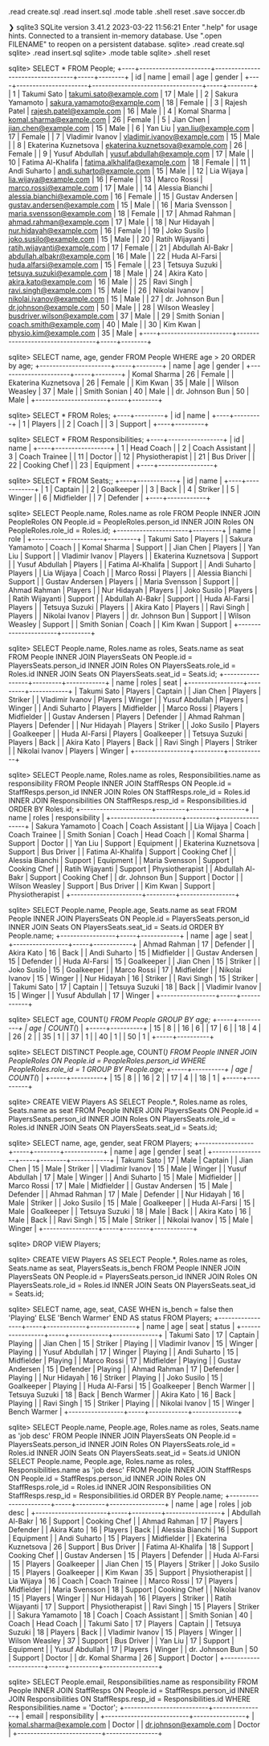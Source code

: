 .read create.sql
.read insert.sql
.mode table
.shell reset
.save soccer.db



❯ sqlite3
SQLite version 3.41.2 2023-03-22 11:56:21
Enter ".help" for usage hints.
Connected to a transient in-memory database.
Use ".open FILENAME" to reopen on a persistent database.
sqlite> .read create.sql
sqlite> .read insert.sql
sqlite> .mode table
sqlite> .shell reset

sqlite> SELECT * FROM People;
+----+----------------------+----------------------------------+-----+--------+
| id |         name         |              email               | age | gender |
+----+----------------------+----------------------------------+-----+--------+
| 1  | Takumi Sato          | takumi.sato@example.com          | 17  | Male   |
| 2  | Sakura Yamamoto      | sakura.yamamoto@example.com      | 18  | Female |
| 3  | Rajesh Patel         | rajesh.patel@example.com         | 16  | Male   |
| 4  | Komal Sharma         | komal.sharma@example.com         | 26  | Female |
| 5  | Jian Chen            | jian.chen@example.com            | 15  | Male   |
| 6  | Yan Liu              | yan.liu@example.com              | 17  | Female |
| 7  | Vladimir Ivanov      | vladimir.ivanov@example.com      | 15  | Male   |
| 8  | Ekaterina Kuznetsova | ekaterina.kuznetsova@example.com | 26  | Female |
| 9  | Yusuf Abdullah       | yusuf.abdullah@example.com       | 17  | Male   |
| 10 | Fatima Al-Khalifa    | fatima.alkhalifa@example.com     | 18  | Female |
| 11 | Andi Suharto         | andi.suharto@example.com         | 15  | Male   |
| 12 | Lia Wijaya           | lia.wijaya@example.com           | 16  | Female |
| 13 | Marco Rossi          | marco.rossi@example.com          | 17  | Male   |
| 14 | Alessia Bianchi      | alessia.bianchi@example.com      | 16  | Female |
| 15 | Gustav Andersen      | gustav.andersen@example.com      | 15  | Male   |
| 16 | Maria Svensson       | maria.svensson@example.com       | 18  | Female |
| 17 | Ahmad Rahman         | ahmad.rahman@example.com         | 17  | Male   |
| 18 | Nur Hidayah          | nur.hidayah@example.com          | 16  | Female |
| 19 | Joko Susilo          | joko.susilo@example.com          | 15  | Male   |
| 20 | Ratih Wijayanti      | ratih.wijayanti@example.com      | 17  | Female |
| 21 | Abdullah Al-Bakr     | abdullah.albakr@example.com      | 16  | Male   |
| 22 | Huda Al-Farsi        | huda.alfarsi@example.com         | 15  | Female |
| 23 | Tetsuya Suzuki       | tetsuya.suzuki@example.com       | 18  | Male   |
| 24 | Akira Kato           | akira.kato@example.com           | 16  | Male   |
| 25 | Ravi Singh           | ravi.singh@example.com           | 15  | Male   |
| 26 | Nikolai Ivanov       | nikolai.ivanov@example.com       | 15  | Male   |
| 27 | dr. Johnson Bun      | dr.johnson@example.com           | 50  | Male   |
| 28 | Wilson Weasley       | busdriver.wilson@example.com     | 37  | Male   |
| 29 | Smith Sonian         | coach.smith@example.com          | 40  | Male   |
| 30 | Kim Kwan             | physio.kim@example.com           | 35  | Male   |
+----+----------------------+----------------------------------+-----+--------+

sqlite> SELECT name, age, gender
FROM People
WHERE age > 20
ORDER by age;
+----------------------+-----+--------+
|         name         | age | gender |
+----------------------+-----+--------+
| Komal Sharma         | 26  | Female |
| Ekaterina Kuznetsova | 26  | Female |
| Kim Kwan             | 35  | Male   |
| Wilson Weasley       | 37  | Male   |
| Smith Sonian         | 40  | Male   |
| dr. Johnson Bun      | 50  | Male   |
+----------------------+-----+--------+

sqlite> SELECT * FROM Roles;
+----+---------+
| id |  name   |
+----+---------+
| 1  | Players |
| 2  | Coach   |
| 3  | Support |
+----+---------+

sqlite> SELECT * FROM Responsibilities;
+----+-----------------+
| id |      name       |
+----+-----------------+
| 1  | Head Coach      |
| 2  | Coach Assistant |
| 3  | Coach Trainee   |
| 11 | Doctor          |
| 12 | Physiotherapist |
| 21 | Bus Driver      |
| 22 | Cooking Chef    |
| 23 | Equipment       |
+----+-----------------+

sqlite> SELECT * FROM Seats;;
+----+------------+
| id |    name    |
+----+------------+
| 1  | Captain    |
| 2  | Goalkeeper |
| 3  | Back       |
| 4  | Striker    |
| 5  | Winger     |
| 6  | Midfielder |
| 7  | Defender   |
+----+------------+

sqlite> SELECT
    People.name, Roles.name as role 
  FROM People
  INNER JOIN PeopleRoles
    ON People.id = PeopleRoles.person_id
  INNER JOIN Roles
    ON PeopleRoles.role_id = Roles.id;
+----------------------+---------+
|         name         |  role   |
+----------------------+---------+
| Takumi Sato          | Players |
| Sakura Yamamoto      | Coach   |
| Komal Sharma         | Support |
| Jian Chen            | Players |
| Yan Liu              | Support |
| Vladimir Ivanov      | Players |
| Ekaterina Kuznetsova | Support |
| Yusuf Abdullah       | Players |
| Fatima Al-Khalifa    | Support |
| Andi Suharto         | Players |
| Lia Wijaya           | Coach   |
| Marco Rossi          | Players |
| Alessia Bianchi      | Support |
| Gustav Andersen      | Players |
| Maria Svensson       | Support |
| Ahmad Rahman         | Players |
| Nur Hidayah          | Players |
| Joko Susilo          | Players |
| Ratih Wijayanti      | Support |
| Abdullah Al-Bakr     | Support |
| Huda Al-Farsi        | Players |
| Tetsuya Suzuki       | Players |
| Akira Kato           | Players |
| Ravi Singh           | Players |
| Nikolai Ivanov       | Players |
| dr. Johnson Bun      | Support |
| Wilson Weasley       | Support |
| Smith Sonian         | Coach   |
| Kim Kwan             | Support |
+----------------------+---------+

sqlite> SELECT
    People.name,
    Roles.name as roles,
    Seats.name as seat
  FROM People
  INNER JOIN PlayersSeats
    ON People.id = PlayersSeats.person_id
  INNER JOIN Roles
    ON PlayersSeats.role_id = Roles.id
  INNER JOIN Seats
    ON PlayersSeats.seat_id = Seats.id;
+-----------------+---------+------------+
|      name       |  roles  |    seat    |
+-----------------+---------+------------+
| Takumi Sato     | Players | Captain    |
| Jian Chen       | Players | Striker    |
| Vladimir Ivanov | Players | Winger     |
| Yusuf Abdullah  | Players | Winger     |
| Andi Suharto    | Players | Midfielder |
| Marco Rossi     | Players | Midfielder |
| Gustav Andersen | Players | Defender   |
| Ahmad Rahman    | Players | Defender   |
| Nur Hidayah     | Players | Striker    |
| Joko Susilo     | Players | Goalkeeper |
| Huda Al-Farsi   | Players | Goalkeeper |
| Tetsuya Suzuki  | Players | Back       |
| Akira Kato      | Players | Back       |
| Ravi Singh      | Players | Striker    |
| Nikolai Ivanov  | Players | Winger     |
+-----------------+---------+------------+

sqlite> SELECT
    People.name,
    Roles.name as roles,
    Responsibilities.name as responsibility
  FROM People
  INNER JOIN StaffResps
    ON People.id = StaffResps.person_id
  INNER JOIN Roles
    ON StaffResps.role_id = Roles.id
  INNER JOIN Responsibilities
    ON StaffResps.resp_id = Responsibilities.id
  ORDER BY Roles.id;
+----------------------+---------+-----------------+
|         name         |  roles  | responsibility  |
+----------------------+---------+-----------------+
| Sakura Yamamoto      | Coach   | Coach Assistant |
| Lia Wijaya           | Coach   | Coach Trainee   |
| Smith Sonian         | Coach   | Head Coach      |
| Komal Sharma         | Support | Doctor          |
| Yan Liu              | Support | Equipment       |
| Ekaterina Kuznetsova | Support | Bus Driver      |
| Fatima Al-Khalifa    | Support | Cooking Chef    |
| Alessia Bianchi      | Support | Equipment       |
| Maria Svensson       | Support | Cooking Chef    |
| Ratih Wijayanti      | Support | Physiotherapist |
| Abdullah Al-Bakr     | Support | Cooking Chef    |
| dr. Johnson Bun      | Support | Doctor          |
| Wilson Weasley       | Support | Bus Driver      |
| Kim Kwan             | Support | Physiotherapist |
+----------------------+---------+-----------------+

sqlite> SELECT
    People.name,
    People.age,
    Seats.name as seat
  FROM People
  INNER JOIN PlayersSeats
    ON People.id = PlayersSeats.person_id
  INNER JOIN Seats
    ON PlayersSeats.seat_id = Seats.id
  ORDER BY People.name;
+-----------------+-----+------------+
|      name       | age |    seat    |
+-----------------+-----+------------+
| Ahmad Rahman    | 17  | Defender   |
| Akira Kato      | 16  | Back       |
| Andi Suharto    | 15  | Midfielder |
| Gustav Andersen | 15  | Defender   |
| Huda Al-Farsi   | 15  | Goalkeeper |
| Jian Chen       | 15  | Striker    |
| Joko Susilo     | 15  | Goalkeeper |
| Marco Rossi     | 17  | Midfielder |
| Nikolai Ivanov  | 15  | Winger     |
| Nur Hidayah     | 16  | Striker    |
| Ravi Singh      | 15  | Striker    |
| Takumi Sato     | 17  | Captain    |
| Tetsuya Suzuki  | 18  | Back       |
| Vladimir Ivanov | 15  | Winger     |
| Yusuf Abdullah  | 17  | Winger     |
+-----------------+-----+------------+

sqlite> SELECT
    age, COUNT(*)
  FROM People
  GROUP BY age;
+-----+----------+
| age | COUNT(*) |
+-----+----------+
| 15  | 8        |
| 16  | 6        |
| 17  | 6        |
| 18  | 4        |
| 26  | 2        |
| 35  | 1        |
| 37  | 1        |
| 40  | 1        |
| 50  | 1        |
+-----+----------+

sqlite> SELECT DISTINCT
    People.age, COUNT(*)
  FROM People
  INNER JOIN PeopleRoles
    ON People.id = PeopleRoles.person_id
  WHERE PeopleRoles.role_id = 1
  GROUP BY People.age;
+-----+----------+
| age | COUNT(*) |
+-----+----------+
| 15  | 8        |
| 16  | 2        |
| 17  | 4        |
| 18  | 1        |
+-----+----------+

sqlite> CREATE VIEW Players
AS
  SELECT
    People.*,
    Roles.name as roles,
    Seats.name as seat
  FROM People
  INNER JOIN PlayersSeats
    ON People.id = PlayersSeats.person_id
  INNER JOIN Roles
    ON PlayersSeats.role_id = Roles.id
  INNER JOIN Seats
    ON PlayersSeats.seat_id = Seats.id;

sqlite> SELECT
    name, age, gender, seat
  FROM Players;
+-----------------+-----+--------+------------+
|      name       | age | gender |    seat    |
+-----------------+-----+--------+------------+
| Takumi Sato     | 17  | Male   | Captain    |
| Jian Chen       | 15  | Male   | Striker    |
| Vladimir Ivanov | 15  | Male   | Winger     |
| Yusuf Abdullah  | 17  | Male   | Winger     |
| Andi Suharto    | 15  | Male   | Midfielder |
| Marco Rossi     | 17  | Male   | Midfielder |
| Gustav Andersen | 15  | Male   | Defender   |
| Ahmad Rahman    | 17  | Male   | Defender   |
| Nur Hidayah     | 16  | Male   | Striker    |
| Joko Susilo     | 15  | Male   | Goalkeeper |
| Huda Al-Farsi   | 15  | Male   | Goalkeeper |
| Tetsuya Suzuki  | 18  | Male   | Back       |
| Akira Kato      | 16  | Male   | Back       |
| Ravi Singh      | 15  | Male   | Striker    |
| Nikolai Ivanov  | 15  | Male   | Winger     |
+-----------------+-----+--------+------------+

sqlite> DROP VIEW Players;

sqlite> CREATE VIEW Players
AS
  SELECT
    People.*,
    Roles.name as roles,
    Seats.name as seat,
    PlayersSeats.is_bench
  FROM People
  INNER JOIN PlayersSeats
    ON People.id = PlayersSeats.person_id
  INNER JOIN Roles
    ON PlayersSeats.role_id = Roles.id
  INNER JOIN Seats
    ON PlayersSeats.seat_id = Seats.id;

sqlite> SELECT
    name, age, seat, 
    CASE
      WHEN is_bench = false then 'Playing'
      ELSE 'Bench Warmer'
    END AS status
  FROM Players;
+-----------------+-----+------------+--------------+
|      name       | age |    seat    |    status    |
+-----------------+-----+------------+--------------+
| Takumi Sato     | 17  | Captain    | Playing      |
| Jian Chen       | 15  | Striker    | Playing      |
| Vladimir Ivanov | 15  | Winger     | Playing      |
| Yusuf Abdullah  | 17  | Winger     | Playing      |
| Andi Suharto    | 15  | Midfielder | Playing      |
| Marco Rossi     | 17  | Midfielder | Playing      |
| Gustav Andersen | 15  | Defender   | Playing      |
| Ahmad Rahman    | 17  | Defender   | Playing      |
| Nur Hidayah     | 16  | Striker    | Playing      |
| Joko Susilo     | 15  | Goalkeeper | Playing      |
| Huda Al-Farsi   | 15  | Goalkeeper | Bench Warmer |
| Tetsuya Suzuki  | 18  | Back       | Bench Warmer |
| Akira Kato      | 16  | Back       | Playing      |
| Ravi Singh      | 15  | Striker    | Playing      |
| Nikolai Ivanov  | 15  | Winger     | Bench Warmer |
+-----------------+-----+------------+--------------+

sqlite> SELECT
    People.name, People.age,
    Roles.name as roles,
    Seats.name as 'job desc'
  FROM People
  INNER JOIN PlayersSeats
    ON People.id = PlayersSeats.person_id
  INNER JOIN Roles
    ON PlayersSeats.role_id = Roles.id
  INNER JOIN Seats
    ON PlayersSeats.seat_id = Seats.id
UNION
SELECT
    People.name, People.age,
    Roles.name as roles,
    Responsibilities.name as 'job desc'
  FROM People
  INNER JOIN StaffResps
    ON People.id = StaffResps.person_id
  INNER JOIN Roles
    ON StaffResps.role_id = Roles.id
  INNER JOIN Responsibilities
    ON StaffResps.resp_id = Responsibilities.id
ORDER BY People.name;
+----------------------+-----+---------+-----------------+
|         name         | age |  roles  |    job desc     |
+----------------------+-----+---------+-----------------+
| Abdullah Al-Bakr     | 16  | Support | Cooking Chef    |
| Ahmad Rahman         | 17  | Players | Defender        |
| Akira Kato           | 16  | Players | Back            |
| Alessia Bianchi      | 16  | Support | Equipment       |
| Andi Suharto         | 15  | Players | Midfielder      |
| Ekaterina Kuznetsova | 26  | Support | Bus Driver      |
| Fatima Al-Khalifa    | 18  | Support | Cooking Chef    |
| Gustav Andersen      | 15  | Players | Defender        |
| Huda Al-Farsi        | 15  | Players | Goalkeeper      |
| Jian Chen            | 15  | Players | Striker         |
| Joko Susilo          | 15  | Players | Goalkeeper      |
| Kim Kwan             | 35  | Support | Physiotherapist |
| Lia Wijaya           | 16  | Coach   | Coach Trainee   |
| Marco Rossi          | 17  | Players | Midfielder      |
| Maria Svensson       | 18  | Support | Cooking Chef    |
| Nikolai Ivanov       | 15  | Players | Winger          |
| Nur Hidayah          | 16  | Players | Striker         |
| Ratih Wijayanti      | 17  | Support | Physiotherapist |
| Ravi Singh           | 15  | Players | Striker         |
| Sakura Yamamoto      | 18  | Coach   | Coach Assistant |
| Smith Sonian         | 40  | Coach   | Head Coach      |
| Takumi Sato          | 17  | Players | Captain         |
| Tetsuya Suzuki       | 18  | Players | Back            |
| Vladimir Ivanov      | 15  | Players | Winger          |
| Wilson Weasley       | 37  | Support | Bus Driver      |
| Yan Liu              | 17  | Support | Equipment       |
| Yusuf Abdullah       | 17  | Players | Winger          |
| dr. Johnson Bun      | 50  | Support | Doctor          |
| dr. Komal Sharma     | 26  | Support | Doctor          |
+----------------------+-----+---------+-----------------+

sqlite> SELECT
    People.email,
    Responsibilities.name as responsibility
  FROM People
  INNER JOIN StaffResps
    ON People.id = StaffResps.person_id
  INNER JOIN Responsibilities
    ON StaffResps.resp_id = Responsibilities.id
  WHERE Responsibilities.name = 'Doctor';
+--------------------------+----------------+
|          email           | responsibility |
+--------------------------+----------------+
| komal.sharma@example.com | Doctor         |
| dr.johnson@example.com   | Doctor         |
+--------------------------+----------------+
